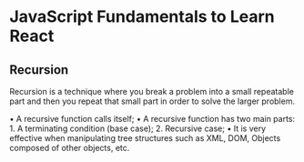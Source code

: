 # JavaScript Fundamentals to Learn React

## Recursion

Recursion is a technique where you break a problem into a small repeatable part and then you repeat that small part in order to solve the larger problem.

• A recursive function calls itself;
• A recursive function has two main parts:
    1. A terminating condition (base case);
    2. Recursive case;
• It is very effective when manipulating tree structures such as XML, DOM, Objects composed of other objects, etc.

